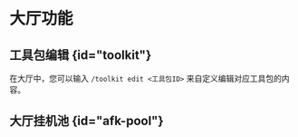 # 大厅功能

## 工具包编辑 {id="toolkit"}

在大厅中，您可以输入 `/toolkit edit <工具包ID>` 来自定义编辑对应工具包的内容。

## 大厅挂机池 {id="afk-pool"}
